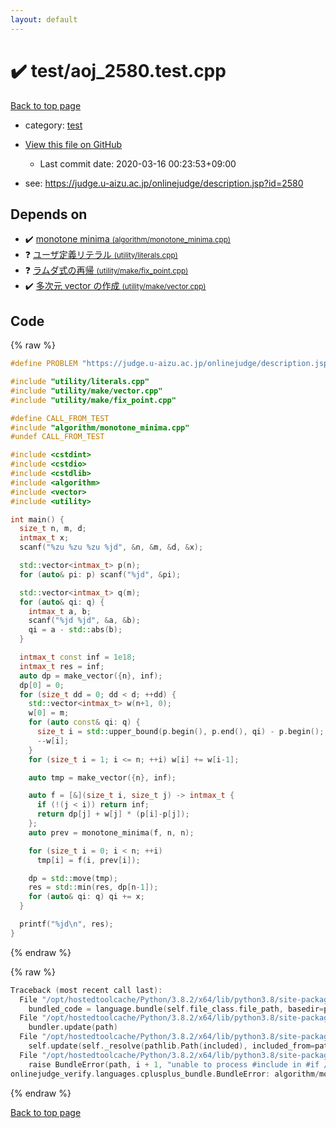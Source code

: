 ```yaml
---
layout: default
---
```


<!-- mathjax config similar to math.stackexchange -->
<script type="text/javascript" async
  src="https://cdnjs.cloudflare.com/ajax/libs/mathjax/2.7.5/MathJax.js?config=TeX-MML-AM_CHTML">
</script>
<script type="text/x-mathjax-config">
  MathJax.Hub.Config({
    TeX: { equationNumbers: { autoNumber: "AMS" }},
    tex2jax: {
      inlineMath: [ ['$','$'] ],
      processEscapes: true
    },
    "HTML-CSS": { matchFontHeight: false },
    displayAlign: "left",
    displayIndent: "2em"
  });
</script>

<script type="text/javascript" src="https://cdnjs.cloudflare.com/ajax/libs/jquery/3.4.1/jquery.min.js"></script>
<script src="https://cdn.jsdelivr.net/npm/jquery-balloon-js@1.1.2/jquery.balloon.min.js" integrity="sha256-ZEYs9VrgAeNuPvs15E39OsyOJaIkXEEt10fzxJ20+2I=" crossorigin="anonymous"></script>
<script type="text/javascript" src="../../assets/js/copy-button.js"></script>
<link rel="stylesheet" href="../../assets/css/copy-button.css" />


# :heavy_check_mark: test/aoj_2580.test.cpp

<a href="../../index.html">Back to top page</a>

* category: <a href="../../index.html#098f6bcd4621d373cade4e832627b4f6">test</a>
* <a href="{{ site.github.repository_url }}/blob/master/test/aoj_2580.test.cpp">View this file on GitHub</a>
    - Last commit date: 2020-03-16 00:23:53+09:00


* see: <a href="https://judge.u-aizu.ac.jp/onlinejudge/description.jsp?id=2580">https://judge.u-aizu.ac.jp/onlinejudge/description.jsp?id=2580</a>


## Depends on

* :heavy_check_mark: <a href="../../library/algorithm/monotone_minima.cpp.html">monotone minima <small>(algorithm/monotone_minima.cpp)</small></a>
* :question: <a href="../../library/utility/literals.cpp.html">ユーザ定義リテラル <small>(utility/literals.cpp)</small></a>
* :question: <a href="../../library/utility/make/fix_point.cpp.html">ラムダ式の再帰 <small>(utility/make/fix_point.cpp)</small></a>
* :heavy_check_mark: <a href="../../library/utility/make/vector.cpp.html">多次元 vector の作成 <small>(utility/make/vector.cpp)</small></a>


## Code

<a id="unbundled"></a>
{% raw %}
```cpp
#define PROBLEM "https://judge.u-aizu.ac.jp/onlinejudge/description.jsp?id=2580"

#include "utility/literals.cpp"
#include "utility/make/vector.cpp"
#include "utility/make/fix_point.cpp"

#define CALL_FROM_TEST
#include "algorithm/monotone_minima.cpp"
#undef CALL_FROM_TEST

#include <cstdint>
#include <cstdio>
#include <cstdlib>
#include <algorithm>
#include <vector>
#include <utility>

int main() {
  size_t n, m, d;
  intmax_t x;
  scanf("%zu %zu %zu %jd", &n, &m, &d, &x);

  std::vector<intmax_t> p(n);
  for (auto& pi: p) scanf("%jd", &pi);

  std::vector<intmax_t> q(m);
  for (auto& qi: q) {
    intmax_t a, b;
    scanf("%jd %jd", &a, &b);
    qi = a - std::abs(b);
  }

  intmax_t const inf = 1e18;
  intmax_t res = inf;
  auto dp = make_vector({n}, inf);
  dp[0] = 0;
  for (size_t dd = 0; dd < d; ++dd) {
    std::vector<intmax_t> w(n+1, 0);
    w[0] = m;
    for (auto const& qi: q) {
      size_t i = std::upper_bound(p.begin(), p.end(), qi) - p.begin();
      --w[i];
    }
    for (size_t i = 1; i <= n; ++i) w[i] += w[i-1];

    auto tmp = make_vector({n}, inf);

    auto f = [&](size_t i, size_t j) -> intmax_t {
      if (!(j < i)) return inf;
      return dp[j] + w[j] * (p[i]-p[j]);
    };
    auto prev = monotone_minima(f, n, n);

    for (size_t i = 0; i < n; ++i)
      tmp[i] = f(i, prev[i]);

    dp = std::move(tmp);
    res = std::min(res, dp[n-1]);
    for (auto& qi: q) qi += x;
  }

  printf("%jd\n", res);
}

```
{% endraw %}

<a id="bundled"></a>
{% raw %}
```cpp
Traceback (most recent call last):
  File "/opt/hostedtoolcache/Python/3.8.2/x64/lib/python3.8/site-packages/onlinejudge_verify/docs.py", line 340, in write_contents
    bundled_code = language.bundle(self.file_class.file_path, basedir=pathlib.Path.cwd())
  File "/opt/hostedtoolcache/Python/3.8.2/x64/lib/python3.8/site-packages/onlinejudge_verify/languages/cplusplus.py", line 170, in bundle
    bundler.update(path)
  File "/opt/hostedtoolcache/Python/3.8.2/x64/lib/python3.8/site-packages/onlinejudge_verify/languages/cplusplus_bundle.py", line 282, in update
    self.update(self._resolve(pathlib.Path(included), included_from=path))
  File "/opt/hostedtoolcache/Python/3.8.2/x64/lib/python3.8/site-packages/onlinejudge_verify/languages/cplusplus_bundle.py", line 281, in update
    raise BundleError(path, i + 1, "unable to process #include in #if / #ifdef / #ifndef other than include guards")
onlinejudge_verify.languages.cplusplus_bundle.BundleError: algorithm/monotone_minima.cpp: line 14: unable to process #include in #if / #ifdef / #ifndef other than include guards

```
{% endraw %}

<a href="../../index.html">Back to top page</a>

